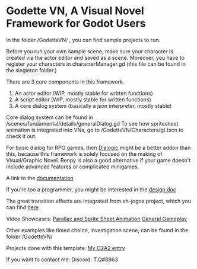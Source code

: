 # Godette VN, A Visual Novel Framework for Godot Users

In the folder /GodetteVN/ , you can find sample projects to run.

Before you run your own sample scene, make sure your character is created via the 
actor editor and saved as a scene. Moreover, you have to register your characters
in characterManager.gd (this file can be found in the singleton folder.) 

There are 3 core components in this framework.
1. An actor editor (WIP, mostly stable for written functions) 
2. A script editor (WIP, mostly stable for written functions)
3. A core dialog system (basically a json interpreter, mostly stable)  

Core dialog system can be found in /scenes/fundamental/details/generalDialog.gd
To see how spritesheet animation is integrated into VNs, go to 
/GodetteVN/Characters/gt.tscn to check it out.

For basic dialog for RPG games, then [Dialogic](https://github.com/coppolaemilio/dialogic) might be a better addon than this, 
because this framework is solely focused on the making of Visual/Graphic Novel. Renpy is also a good 
alternative if your game doesn't include advanced features or complicated minigames.

A link to the [documentation](https://drive.google.com/file/d/1GnNqZsEiuScddbIXL5IWVSM-kF7ECFD-/view?usp=sharing)

If you're too a programmer, you might be interested in the [design doc](https://docs.google.com/document/d/1_j8YX7iYI9FBYTwUS_dhHKJdJcFYeaHjLQ8eWzhaA2s/edit?usp=sharing)

The great transition effects are integrated from eh-jogos project, which you can find [here](https://github.com/eh-jogos/eh_Transitions)

Video Showcases:
[Parallax and Sprite Sheet Animation](https://www.youtube.com/watch?v=sG7tDFsk4HE)
[General Gameplay](https://www.youtube.com/watch?v=uODpTQz6Vu0&t=43s)

Other examples like timed choice, investigation scene, can be found in the folder /GodetteVN/

Projects done with this template:
[My O2A2 entry](https://tqqq.itch.io/o2a2-elegy-of-a-songbird)

If you want to contact me:
Discord: T.Q#8863